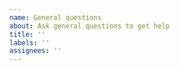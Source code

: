 ```yaml
---
name: General questions
about: Ask general questions to get help
title: ''
labels: ''
assignees: ''
---
```


